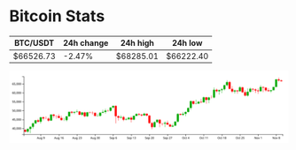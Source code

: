 # Bitcoin Stats

BTC/USDT|24h change|24h high|24h low|
|---|---|---|---|
|$66526.73|-2.47%|$68285.01|$66222.40|

<img src="./chart.svg">
